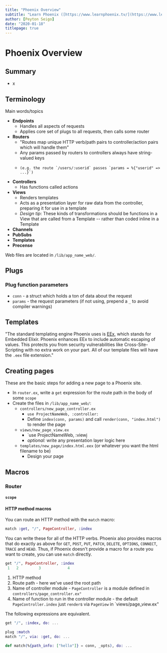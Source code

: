 ```yaml
---
title: "Phoenix Overview"
subtitle: "Learn Phoenix ([https://www.learnphoenix.tv/](https://www.learnphoenix.tv/))"
author: [Peyton Seigo]
date: "2020-01-18"
titlepage: true
---
```


# Phoenix Overview

## Summary

- x

## Terminology

Main words/topics

- **Endpoints**
  - Handles all aspects of requests
  - Applies core set of plugs to all requests, then calls some router
- **Routers**
  - "Routes map unique HTTP verb/path pairs to controller/action pairs which will handle them"
  - Any params passed by routers to controllers always have string-valued keys
  -     (e.g. the route `/users/:userid` passes `params = %{"userid" => ...}`)
- **Controllers**
  - Has functions called actions
- **Views**
  - Renders templates
  - Acts as a presentation layer for raw data from the controller, preparing it for use in a template
  - _Design tip_: These kinds of transformations should be functions in a View that are called from a Template -- rather than coded inline in a Template
- **Channels**
- **PubSubs**
- **Templates**
- **Precense**

Web files are located in `/lib/app_name_web/`.

## Plugs

### Plug function parameters

- `conn` - a struct which holds a ton of data about the request
- `params` - the request parameters (if not using, prepend a `_` to avoid compiler warnings)

## Templates

"The standard templating engine Phoenix uses is [EEx](https://hexdocs.pm/eex/EEx.html), which stands for Embedded Elixir. Phoenix enhances EEx to include automatic escaping of values. This protects you from security vulnerabilities like Cross-Site-Scripting with no extra work on your part. All of our template files will have the `.eex` file extension."

## Creating pages

These are the basic steps for adding a new page to a Phoenix site.

- In `router.ex`, write a `get` expression for the route path in the body of some `scope`
- Create the files in `/lib/app_name_web/`:
  - `controllers/new_page_controller.ex`
    - `use ProjectNameWeb, :controller:`
    - Define `index(conn, params)` and call `render(conn, "index.html")` to render the page
  - `views/new_page_view.ex`
    - `use ProjectNameWeb, :viewj
    - _optional:_ write any presentation layer logic here
  - `templates/new_page/index.html.eex` (or whatever you want the html filename to be)
    - Design your page

## Macros

### Router

#### `scope`



#### HTTP method macros

You can route an HTTP method with the `match` macro:

```elixir
match :get, "/", PageController, :index
```

You can write these for all of the HTTP verbs. Phoenix also provides macros that do exactly as above for `GET`, `POST`, `PUT`, `PATCH`, `DELETE`, `OPTIONS`, `CONNECT`, `TRACE` and `HEAD`. Thus, if Phoenix doesn't provide a macro for a route you want to create, you can use `match` directly.

```elixir
get "/", PageController, :index
 1   2         3            4
```

1. HTTP method
2. Route path - here we've used the root path
3. Name of controller module - `PageController` is a module defined in `controllers/page_controller.ex"`
4. Name of function to run in the controller module - the default `PageController.index` just `render`s via `PageView` in `views/page_view.ex"

The following expressions are equivalent.

```elixir
get "/", :index, do: ...

plug :match
match "/", via: :get, do: ...

def match(%{path_info: ["hello"]} = conn, _opts), do: ...
```
